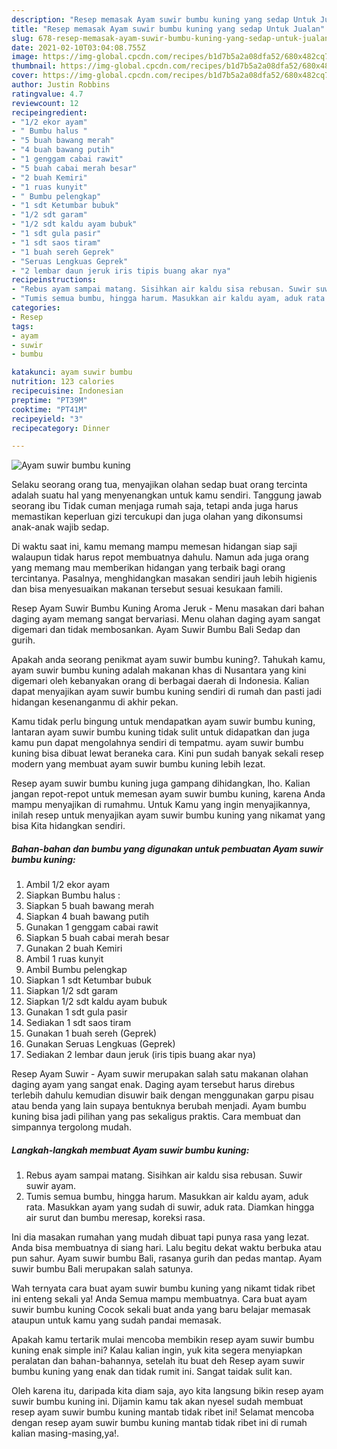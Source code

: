 ```yaml
---
description: "Resep memasak Ayam suwir bumbu kuning yang sedap Untuk Jualan"
title: "Resep memasak Ayam suwir bumbu kuning yang sedap Untuk Jualan"
slug: 678-resep-memasak-ayam-suwir-bumbu-kuning-yang-sedap-untuk-jualan
date: 2021-02-10T03:04:08.755Z
image: https://img-global.cpcdn.com/recipes/b1d7b5a2a08dfa52/680x482cq70/ayam-suwir-bumbu-kuning-foto-resep-utama.jpg
thumbnail: https://img-global.cpcdn.com/recipes/b1d7b5a2a08dfa52/680x482cq70/ayam-suwir-bumbu-kuning-foto-resep-utama.jpg
cover: https://img-global.cpcdn.com/recipes/b1d7b5a2a08dfa52/680x482cq70/ayam-suwir-bumbu-kuning-foto-resep-utama.jpg
author: Justin Robbins
ratingvalue: 4.7
reviewcount: 12
recipeingredient:
- "1/2 ekor ayam"
- " Bumbu halus "
- "5 buah bawang merah"
- "4 buah bawang putih"
- "1 genggam cabai rawit"
- "5 buah cabai merah besar"
- "2 buah Kemiri"
- "1 ruas kunyit"
- " Bumbu pelengkap"
- "1 sdt Ketumbar bubuk"
- "1/2 sdt garam"
- "1/2 sdt kaldu ayam bubuk"
- "1 sdt gula pasir"
- "1 sdt saos tiram"
- "1 buah sereh Geprek"
- "Seruas Lengkuas Geprek"
- "2 lembar daun jeruk iris tipis buang akar nya"
recipeinstructions:
- "Rebus ayam sampai matang. Sisihkan air kaldu sisa rebusan. Suwir suwir ayam."
- "Tumis semua bumbu, hingga harum. Masukkan air kaldu ayam, aduk rata. Masukkan ayam yang sudah di suwir, aduk rata. Diamkan hingga air surut dan bumbu meresap, koreksi rasa."
categories:
- Resep
tags:
- ayam
- suwir
- bumbu

katakunci: ayam suwir bumbu 
nutrition: 123 calories
recipecuisine: Indonesian
preptime: "PT39M"
cooktime: "PT41M"
recipeyield: "3"
recipecategory: Dinner

---
```



![Ayam suwir bumbu kuning](https://img-global.cpcdn.com/recipes/b1d7b5a2a08dfa52/680x482cq70/ayam-suwir-bumbu-kuning-foto-resep-utama.jpg)

Selaku seorang orang tua, menyajikan olahan sedap buat orang tercinta adalah suatu hal yang menyenangkan untuk kamu sendiri. Tanggung jawab seorang ibu Tidak cuman menjaga rumah saja, tetapi anda juga harus memastikan keperluan gizi tercukupi dan juga olahan yang dikonsumsi anak-anak wajib sedap.

Di waktu  saat ini, kamu memang mampu memesan hidangan siap saji walaupun tidak harus repot membuatnya dahulu. Namun ada juga orang yang memang mau memberikan hidangan yang terbaik bagi orang tercintanya. Pasalnya, menghidangkan masakan sendiri jauh lebih higienis dan bisa menyesuaikan makanan tersebut sesuai kesukaan famili. 

Resep Ayam Suwir Bumbu Kuning Aroma Jeruk - Menu masakan dari bahan daging ayam memang sangat bervariasi. Menu olahan daging ayam sangat digemari dan tidak membosankan. Ayam Suwir Bumbu Bali Sedap dan gurih.

Apakah anda seorang penikmat ayam suwir bumbu kuning?. Tahukah kamu, ayam suwir bumbu kuning adalah makanan khas di Nusantara yang kini digemari oleh kebanyakan orang di berbagai daerah di Indonesia. Kalian dapat menyajikan ayam suwir bumbu kuning sendiri di rumah dan pasti jadi hidangan kesenanganmu di akhir pekan.

Kamu tidak perlu bingung untuk mendapatkan ayam suwir bumbu kuning, lantaran ayam suwir bumbu kuning tidak sulit untuk didapatkan dan juga kamu pun dapat mengolahnya sendiri di tempatmu. ayam suwir bumbu kuning bisa dibuat lewat beraneka cara. Kini pun sudah banyak sekali resep modern yang membuat ayam suwir bumbu kuning lebih lezat.

Resep ayam suwir bumbu kuning juga gampang dihidangkan, lho. Kalian jangan repot-repot untuk memesan ayam suwir bumbu kuning, karena Anda mampu menyajikan di rumahmu. Untuk Kamu yang ingin menyajikannya, inilah resep untuk menyajikan ayam suwir bumbu kuning yang nikamat yang bisa Kita hidangkan sendiri.

<!--inarticleads1-->

##### Bahan-bahan dan bumbu yang digunakan untuk pembuatan Ayam suwir bumbu kuning:

1. Ambil 1/2 ekor ayam
1. Siapkan  Bumbu halus :
1. Siapkan 5 buah bawang merah
1. Siapkan 4 buah bawang putih
1. Gunakan 1 genggam cabai rawit
1. Siapkan 5 buah cabai merah besar
1. Gunakan 2 buah Kemiri
1. Ambil 1 ruas kunyit
1. Ambil  Bumbu pelengkap
1. Siapkan 1 sdt Ketumbar bubuk
1. Siapkan 1/2 sdt garam
1. Siapkan 1/2 sdt kaldu ayam bubuk
1. Gunakan 1 sdt gula pasir
1. Sediakan 1 sdt saos tiram
1. Gunakan 1 buah sereh (Geprek)
1. Gunakan Seruas Lengkuas (Geprek)
1. Sediakan 2 lembar daun jeruk (iris tipis buang akar nya)


Resep Ayam Suwir - Ayam suwir merupakan salah satu makanan olahan daging ayam yang sangat enak. Daging ayam tersebut harus direbus terlebih dahulu kemudian disuwir baik dengan menggunakan garpu pisau atau benda yang lain supaya bentuknya berubah menjadi. Ayam bumbu kuning bisa jadi pilihan yang pas sekaligus praktis. Cara membuat dan simpannya tergolong mudah. 

<!--inarticleads2-->

##### Langkah-langkah membuat Ayam suwir bumbu kuning:

1. Rebus ayam sampai matang. Sisihkan air kaldu sisa rebusan. Suwir suwir ayam.
1. Tumis semua bumbu, hingga harum. Masukkan air kaldu ayam, aduk rata. Masukkan ayam yang sudah di suwir, aduk rata. Diamkan hingga air surut dan bumbu meresap, koreksi rasa.


Ini dia masakan rumahan yang mudah dibuat tapi punya rasa yang lezat. Anda bisa membuatnya di siang hari. Lalu begitu dekat waktu berbuka atau pun sahur. Ayam suwir bumbu Bali, rasanya gurih dan pedas mantap. Ayam suwir bumbu Bali merupakan salah satunya. 

Wah ternyata cara buat ayam suwir bumbu kuning yang nikamt tidak ribet ini enteng sekali ya! Anda Semua mampu membuatnya. Cara buat ayam suwir bumbu kuning Cocok sekali buat anda yang baru belajar memasak ataupun untuk kamu yang sudah pandai memasak.

Apakah kamu tertarik mulai mencoba membikin resep ayam suwir bumbu kuning enak simple ini? Kalau kalian ingin, yuk kita segera menyiapkan peralatan dan bahan-bahannya, setelah itu buat deh Resep ayam suwir bumbu kuning yang enak dan tidak rumit ini. Sangat taidak sulit kan. 

Oleh karena itu, daripada kita diam saja, ayo kita langsung bikin resep ayam suwir bumbu kuning ini. Dijamin kamu tak akan nyesel sudah membuat resep ayam suwir bumbu kuning mantab tidak ribet ini! Selamat mencoba dengan resep ayam suwir bumbu kuning mantab tidak ribet ini di rumah kalian masing-masing,ya!.


